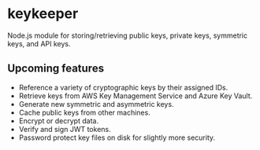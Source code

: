 # keykeeper
Node.js module for storing/retrieving public keys, private keys, symmetric keys, and API keys.

## Upcoming features
- Reference a variety of cryptographic keys by their assigned IDs.
- Retrieve keys from AWS Key Management Service and Azure Key Vault.
- Generate new symmetric and asymmetric keys.
- Cache public keys from other machines.
- Encrypt or decrypt data.
- Verify and sign JWT tokens.
- Password protect key files on disk for slightly more security.
